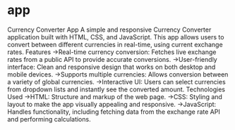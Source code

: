 # app
Currency Converter App
A simple and responsive Currency Converter application built with HTML, CSS, and JavaScript. This app allows users to convert between different currencies in real-time, using current exchange rates.
Features
->Real-time currency conversion: Fetches live exchange rates from a public API to provide accurate conversions.
->User-friendly interface: Clean and responsive design that works on both desktop and mobile devices.
->Supports multiple currencies: Allows conversion between a variety of global currencies.
->Interactive UI: Users can select currencies from dropdown lists and instantly see the converted amount.
Technologies Used
->HTML: Structure and markup of the web page.
->CSS: Styling and layout to make the app visually appealing and responsive.
->JavaScript: Handles functionality, including fetching data from the exchange rate API and performing calculations.

